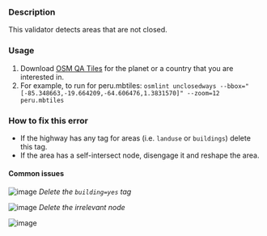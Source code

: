 ### Description

This validator detects areas that are not closed. 

### Usage

1. Download [OSM QA Tiles](https://osmlab.github.io/osm-qa-tiles/) for the planet or a country that you are interested in. 
2. For example, to run for peru.mbtiles: `osmlint unclosedways --bbox="[-85.348663,-19.664209,-64.606476,1.3831570]" --zoom=12 peru.mbtiles`

### How to fix this error

- If the highway has any tag for areas (i.e. `landuse` or `buildings`) delete this tag.
- If the area has a self-intersect node, disengage it and reshape the area.

#### Common issues

![image](https://cloud.githubusercontent.com/assets/10425629/16502180/b50a18ac-3ed2-11e6-8314-1a8ff70574f0.png)
_Delete the `building=yes` tag_

![image](https://cloud.githubusercontent.com/assets/10425629/16502199/cc1efecc-3ed2-11e6-8204-c0fbff0a147a.png)
_Delete the irrelevant node_

![image](https://cloud.githubusercontent.com/assets/1152236/18569401/f6e828aa-7b67-11e6-8536-f0c1ba8ddbfc.png)
